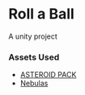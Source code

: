 # Roll a Ball

A unity project

### Assets Used

- [ASTEROID PACK](https://assetstore.unity.com/packages/2d/environments/2d-pixel-asteroids-136477)
- [Nebulas](https://assetstore.unity.com/packages/2d/textures-materials/dynamic-space-background-lite-104606)

